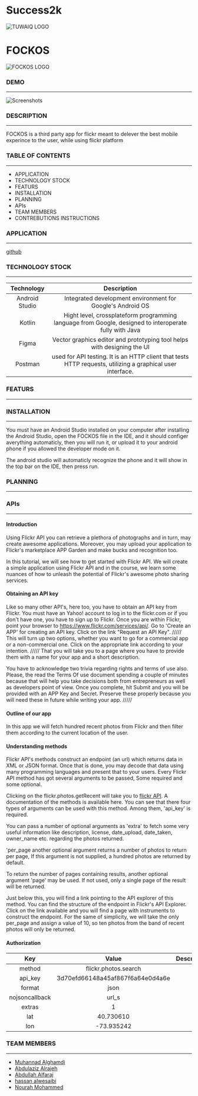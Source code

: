 # Success2k
![TUWAIQ LOGO](https://camo.githubusercontent.com/37ca472e2afb74974a0314d89af8f470422a79582bed0d188f9927777230195d/68747470733a2f2f6c61756e63682e73612f6173736574732f696d616765732f6c6f676f732f7475776169712d61636164656d792d6c6f676f2e737667)
# FOCKOS
![FOCKOS LOGO]()

### DEMO
---
![Screenshots]()
### DESCRIPTION
---

FOCKOS is a third party app for flickr meant to delever the best mobile experince to the user, while using flickr platform

### TABLE OF CONTENTS
---
* APPLICATION
* TECHNOLOGY STOCK 
* FEATURS
* INSTALLATION 
* PLANNING
* APIs
* TEAM MEMBERS
* CONTREBUTIONS INSTRUCTIONS

### APPLICATION
---
[github](https://github.com/Muhannad-Mughram-Alghamdi/Success2k/tree/main)

### TECHNOLOGY STOCK 
---
|Technology        |Description                                                                                            |
|:---:             |:---:                                                                                                  |
| Android Studio   |Integrated development environment for Google's Android OS                                             |
| Kotlin           |Hight level, crossplateform programming language from Google,  designed to interoperate fully with Java|
| Figma            |Vector graphics editor and prototyping tool helps with designing the UI                                |
| Postman          |used for API testing. It is an HTTP client that tests HTTP requests, utilizing a graphical user interface.|

### FEATURS
---

### INSTALLATION
---
You must have an Android Studio installed on your computer
after installing the Android Studio, open the FOCKOS file in the IDE, and it should configer averything automaticly,
then you will run it, or upload it to your android phone if you allowed the developer mode on it.

The android studio will automaticly recognize the phone and it will show in the top bar on the IDE, then press run.

### PLANNING
---

### APIs
---
#### Introduction

Using Flickr API you can retrieve a plethora of photographs and in turn, may create awesome applications. Moreover, you may upload your application to Flickr's marketplace APP Garden and make bucks and recognition too.

In this tutorial, we will see how to get started with Flickr API. We will create a simple application using Flickr API and in the course, we learn some nuances of how to unleash the potential of Flickr's awesome photo sharing services.

#### Obtaining an API key

Like so many other API's, here too, you have to obtain an API key from Flickr. You must have an Yahoo! account to log in to the flickr.com or if you don't have one, you have to sign up to Flickr. Once you are within Flickr, point your browser to https://www.flickr.com/services/api/. Go to 'Create an APP' for creating an API key. Click on the link "Request an API Key".
/////
This will turn up two options, whether you want to go for a commercial app or a non-commercial one. Click on the appropriate link according to your intention.
/////
That you will take you to a page where you have to provide them with a name for your app and a short description.

You have to acknowledge two trivia regarding rights and terms of use also. Please, the read the Terms Of use document spending a couple of minutes because that will help you take decisions both from entrepreneurs as well as developers point of view. Once you complete, hit Submit and you will be provided with an APP Key and Secret. Preserve these properly because you will need these in future while writing your app.
/////
#### Outline of our app

In this app we will fetch hundred recent photos from Flickr and then filter them according to the current location of the user. 

#### Understanding methods

Flickr API's methods construct an endpoint (an url) which returns data in XML or JSON format. Once that is done, you may decode that data using many programming languages and present that to your users. Every Flickr API method has got several arguments to be passed, Some required and some optional.

Clicking on the flickr.photos.getRecent will take you to [flickr API](https://www.flickr.com/services/api/flickr.photos.getRecent.html). A documentation of the methods is available here. You can see that there four types of arguments can be used with this method. Among them, 'api_key' is required.

You can pass a number of optional arguments as 'extra' to fetch some very useful information like description, license, date_upload, date_taken, owner_name etc. regarding the photos returned.

'per_page another optional argument returns a number of photos to return per page, If this argument is not supplied, a hundred photos are returned by default.

To return the number of pages containing results, another optional argument 'page' may be used. If not used, only a single page of the result will be returned.

Just below this, you will find a link pointing to the API explorer of this method. You can find the structure of the endpoint in Flickr's API Explorer. Click on the link available and you will find a page with instruments to construct the endpoint. For the same of simplicity, we will take the only per_page and assign a value of 10, so ten photos from the band of recent photos will only be returned.

#### Authorization

|Key               | Value                                | Description |
|:---:             |:---:                                 |:---:        |
|  method          |   flickr.photos.search               |             |
|  api_key         |   3d70efd66148a45af867f6a64e0d4a6e   |             |
|  format          |   json                               |             |
|  nojsoncallback  |   url_s                              |             |
|  extras          |     1                                |             |
|  lat             |   40.730610                          |             |
|  lon             |   -73.935242                         |             |

### TEAM MEMBERS
---
- [Muhannad Alghamdi](https://github.com/Muhannad-Mughram-Alghamdi)
- [Abdulaziz Alrajeh](https://github.com/AbdulazizAlrajeh)
- [Abdullah Alfaraj](https://github.com/alfa7158)
- [hassan alwesaibi](https://github.com/hassan1alwesaibi)
- [Nourah Mohammed](https://github.com/Nourah1000)

